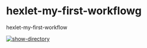 # hexlet-my-first-workflowg
hexlet-my-first-workflow

[![show-directory](https://github.com/Valya2006/hexlet-my-first-workflow/actions/workflows/hello-world.yml/badge.svg)](https://github.com/Valya2006/hexlet-my-first-workflow/actions/workflows/hello-world.yml)
